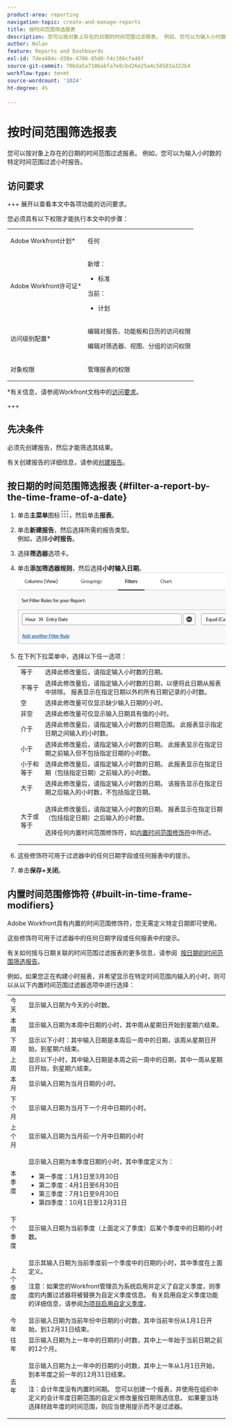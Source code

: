 ```yaml
---
product-area: reporting
navigation-topic: create-and-manage-reports
title: 按时间范围筛选报表
description: 您可以按对象上存在的日期的时间范围过滤报表。 例如，您可以为输入小时数的特定时间范围过滤小时报告。
author: Nolan
feature: Reports and Dashboards
exl-id: 7dea484c-d38e-4786-85d0-f4c106cfa46f
source-git-commit: 70bda5a7186abfa7e8cbd26e25a4c58583a322b4
workflow-type: tm+mt
source-wordcount: '1024'
ht-degree: 4%

---
```


# 按时间范围筛选报表

<!-- Audited: 11/2024 -->

您可以按对象上存在的日期的时间范围过滤报表。 例如，您可以为输入小时数的特定时间范围过滤小时报告。

## 访问要求

+++ 展开以查看本文中各项功能的访问要求。

您必须具有以下权限才能执行本文中的步骤：

<table style="table-layout:auto"> 
 <col> 
 <col> 
 <tbody> 
  <tr> 
   <td role="rowheader">Adobe Workfront计划*</td> 
   <td> <p>任何</p> </td> 
  </tr> 
  <tr> 
   <td role="rowheader">Adobe Workfront许可证*</td> 
      <td> 
      <p>新增：</p>
         <ul>
         <li><p>标准</p></li>
         </ul>
      <p>当前：</p>
         <ul>
         <li><p>计划</p></li>
         </ul>
   </td>

</tr> 
  <tr> 
   <td role="rowheader">访问级别配置*</td> 
   <td> <p>编辑对报告、功能板和日历的访问权限</p> <p>编辑对筛选器、视图、分组的访问权限</p></td> 
  </tr> 
  <tr> 
   <td role="rowheader">对象权限</td> 
   <td> <p>管理报表的权限</p></td> 
  </tr> 
 </tbody> 
</table>

*有关信息，请参阅Workfront文档中的[访问要求](/help/quicksilver/administration-and-setup/add-users/access-levels-and-object-permissions/access-level-requirements-in-documentation.md)。

+++

## 先决条件

必须先创建报告，然后才能筛选其结果。

有关创建报告的详细信息，请参阅[创建报告](../../../reports-and-dashboards/reports/creating-and-managing-reports/create-report.md)。

## 按日期的时间范围筛选报表 {#filter-a-report-by-the-time-frame-of-a-date}

1. 单击&#x200B;**主菜单**&#x200B;图标![主菜单图标](assets/main-menu-icon.png)，然后单击&#x200B;**报表**。

1. 单击&#x200B;**新建报告**，然后选择所需的报告类型。\
   例如，选择&#x200B;**小时报告**。

1. 选择&#x200B;**筛选器**&#x200B;选项卡。
1. 单击&#x200B;**添加筛选器规则**，然后选择&#x200B;**小时输入日期**。\
   ![按时间范围过滤小时报告](assets/qs-filtering-hour-report-by-timeframe-350x357.png)

1. 在下列下拉菜单中，选择以下任一选项：

   <table style="table-layout:auto"> 
    <col> 
    <col> 
    <tbody> 
     <tr> 
      <td role="rowheader">等于</td> 
      <td>选择此修改量后，请指定输入小时数的日期。</td> 
     </tr> 
     <tr> 
      <td role="rowheader">不等于</td> 
      <td>选择此修改量后，请指定输入小时数的日期，以便将此日期从报表中排除。 报表显示在指定日期以外的所有日期记录的小时数。</td> 
     </tr> 
     <tr> 
      <td role="rowheader">空</td> 
      <td>选择此修改量可仅显示缺少输入日期的小时。</td> 
     </tr> 
     <tr> 
      <td role="rowheader">非空</td> 
      <td>选择此修改量可仅显示输入日期具有值的小时。</td> 
     </tr> 
     <tr> 
      <td role="rowheader">介于</td> 
      <td>选择此修改量后，请指定输入小时数的日期范围。 此报表显示指定日期之间输入的小时数。</td> 
     </tr> 
     <tr> 
      <td role="rowheader">小于</td> 
      <td>选择此修改量后，请指定输入小时数的日期。 此报表显示在指定日期之前输入但不包括指定日期的小时数。</td> 
     </tr> 
     <tr> 
      <td role="rowheader">小于和等于</td> 
      <td>选择此修改量后，请指定输入小时数的日期。 此报表显示在指定日期（包括指定日期）之前输入的小时数。</td> 
     </tr> 
     <tr> 
      <td role="rowheader">大于</td> 
      <td>选择此修改量后，请指定输入小时数的日期。 该报告显示在指定日期之后输入的小时数，不包括指定日期。</td> 
     </tr> 
     <tr> 
      <td role="rowheader">大于或等于</td> 
      <td> <p>选择此修改量后，请指定输入小时数的日期。 报表显示在指定日期（包括指定日期）之后输入的小时数。</p> <p>选择任何内置时间范围修饰符，如<a href="#built-in-time-frame-modifiers" class="MCXref xref">内置时间范围修饰符</a>中所述。</p> </td> 
     </tr> 
    </tbody> 
   </table>

1. 这些修饰符可用于过滤器中的任何日期字段或任何报表中的提示。
1. 单击&#x200B;**保存+关闭**。

## 内置时间范围修饰符 {#built-in-time-frame-modifiers}

Adobe Workfront具有内置的时间范围修饰符，您无需定义特定日期即可使用。 

这些修饰符可用于过滤器中的任何日期字段或任何报表中的提示。 

有关如何按与日期关联的时间范围过滤报表的更多信息，请参阅  [按日期的时间范围筛选报告](#filter-a-report-by-the-time-frame-of-a-date)。

例如，如果您正在构建小时报表，并希望显示在特定时间范围内输入的小时，则可以从以下内置时间范围过滤器选项中进行选择：

<table style="table-layout:auto"> 
 <col> 
 <col> 
 <tbody> 
  <tr> 
   <td role="rowheader">今天</td> 
   <td>显示输入日期为今天的小时数。</td> 
  </tr> 
  <tr> 
   <td role="rowheader">本周</td> 
   <td>显示输入日期为本周中日期的小时，其中周从星期日开始到星期六结束。</td> 
  </tr> 
  <tr> 
   <td role="rowheader">下周</td> 
   <td>显示以下小时：其中输入日期是本周后一周中的日期，该周从星期日开始，到星期六结束。 </td> 
  </tr> 
  <tr> 
   <td role="rowheader">上周</td> 
   <td>显示以下小时，其中输入日期是本周之前一周中的日期，其中一周从星期日开始，到星期六结束。 </td> 
  </tr> 
  <tr> 
   <td role="rowheader">本月</td> 
   <td>显示输入日期为当月日期的小时。</td> 
  </tr> 
  <tr> 
   <td role="rowheader">下个月</td> 
   <td>显示输入日期为当月下一个月中日期的小时。</td> 
  </tr> 
  <tr> 
   <td role="rowheader">上个月</td> 
   <td>显示输入日期为当月前一个月中日期的小时</td> 
  </tr> 
  <tr> 
   <td role="rowheader">本季度</td> 
   <td> <p>显示输入日期为本季度日期的小时，其中季度定义为：</p> 
    <ul> 
     <li>第一季度：1月1日至3月30日</li> 
     <li>第二季度：4月1日至6月30日</li> 
     <li>第三季度：7月1日至9月30日</li> 
     <li>第四季度：10月1日至12月31日</li> 
    </ul> </td> 
  </tr> 
  <tr> 
   <td role="rowheader">下个季度</td> 
   <td>显示输入日期为当前季度（上面定义了季度）后某个季度中的日期的小时数。</td> 
  </tr> 
  <tr> 
   <td role="rowheader">上个季度</td> 
   <td> <p>显示其输入日期为当前季度前一个季度中的日期的小时，其中季度在上面定义。</p> <p>注意：如果您的Workfront管理员为系统启用并定义了自定义季度，则季度的内置过滤器将被替换为自定义季度信息。 有关启用自定义季度功能的详细信息，请参阅<a href="../../../administration-and-setup/set-up-workfront/configure-system-defaults/enable-custom-quarters-projects.md" class="MCXref xref">为项目启用自定义季度</a>。</p> </td> 
  </tr> 
  <tr> 
   <td role="rowheader">今年</td> 
   <td>显示输入日期为当前年份中日期的小时数，其中当前年份从1月1日开始，到12月31日结束。</td> 
  </tr> 
  <tr> 
   <td role="rowheader">往年</td> 
   <td>显示输入日期为上一年中的日期的小时数，其中上一年始于当前日期之前的12个月。</td> 
  </tr> 
  <tr> 
   <td role="rowheader">去年</td> 
   <td> <p>显示输入日期为上一年中的日期的小时数，其中上一年从1月1日开始，到本年度之前一年的12月31日结束。</p> <p>注：会计年度没有内置时间期。 您可以创建一个报表，并使用在组织中定义的会计年度日期范围的自定义修改量按日期筛选信息。 如果要当场选择财政年度的时间范围，则应当使用提示而不是过滤器。 </p> </td> 
  </tr> 
 </tbody> 
</table>
